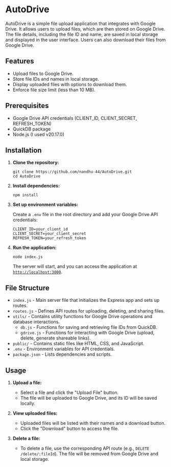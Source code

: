 # AutoDrive

AutoDrive is a simple file upload application that integrates with Google Drive. It allows users to upload files, which are then stored on Google Drive. The file details, including the file ID and name, are saved in local storage and displayed in the user interface. Users can also download their files from Google Drive.

## Features

- Upload files to Google Drive.
- Store file IDs and names in local storage.
- Display uploaded files with options to download them.
- Enforce file size limit (less than 10 MB).

## Prerequisites

- Google Drive API credentials (CLIENT_ID, CLIENT_SECRET, REFRESH_TOKEN)
- QuickDB package
- Node.js (I used v20.17.0)

## Installation

1. **Clone the repository:**

   ```
   git clone https://github.com/nandhu-44/AutoDrive.git
   cd AutoDrive
   ```

2. **Install dependencies:**

   ```
   npm install
   ```

3. **Set up environment variables:**

   Create a `.env` file in the root directory and add your Google Drive API credentials:

   ```
   CLIENT_ID=your_client_id
   CLIENT_SECRET=your_client_secret
   REFRESH_TOKEN=your_refresh_token
   ```

4. **Run the application:**

   ```
   node index.js
   ```

   The server will start, and you can access the application at [`http://localhost:3000`](http://localhost:3000).

## File Structure

- `index.js` - Main server file that initializes the Express app and sets up routes.
- `routes.js` - Defines API routes for uploading, deleting, and sharing files.
- `utils/` - Contains utility functions for Google Drive operations and database interactions.
  - `db.js` - Functions for saving and retrieving file IDs from QuickDB.
  - `gdrive.js` - Functions for interacting with Google Drive (upload, delete, generate shareable links).
- `public/` - Contains static files like HTML, CSS, and JavaScript.
- `.env` - Environment variables for API credentials.
- `package.json` - Lists dependencies and scripts.

## Usage

1. **Upload a file:**

   - Select a file and click the "Upload File" button.
   - The file will be uploaded to Google Drive, and its ID will be saved locally.

2. **View uploaded files:**

   - Uploaded files will be listed with their names and a download button.
   - Click the "Download" button to access the file.

3. **Delete a file:**

   - To delete a file, use the corresponding API route (e.g., `DELETE /delete/:fileId`). The file will be removed from Google Drive and local storage.
